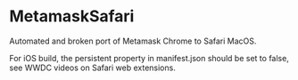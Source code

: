 # MetamaskSafari

Automated and broken port of Metamask Chrome to Safari MacOS. 

For iOS build, the persistent property in manifest.json should be set to false, see WWDC videos on Safari web extensions.
